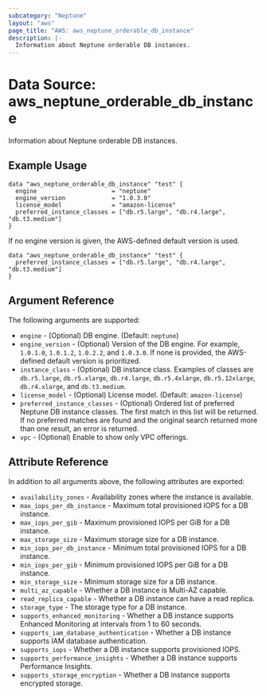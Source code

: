 ```yaml
---
subcategory: "Neptune"
layout: "aws"
page_title: "AWS: aws_neptune_orderable_db_instance"
description: |-
  Information about Neptune orderable DB instances.
---
```


# Data Source: aws_neptune_orderable_db_instance

Information about Neptune orderable DB instances.

## Example Usage

```hcl
data "aws_neptune_orderable_db_instance" "test" {
  engine                     = "neptune"
  engine_version             = "1.0.3.0"
  license_model              = "amazon-license"
  preferred_instance_classes = ["db.r5.large", "db.r4.large", "db.t3.medium"]
}
```

If no engine version is given, the AWS-defined default version is used.

```hcl
data "aws_neptune_orderable_db_instance" "test" {
  preferred_instance_classes = ["db.r5.large", "db.r4.large", "db.t3.medium"]
}
```

## Argument Reference

The following arguments are supported:

* `engine` - (Optional) DB engine. (Default: `neptune`)
* `engine_version` - (Optional) Version of the DB engine. For example, `1.0.1.0`, `1.0.1.2`, `1.0.2.2`, and `1.0.3.0`. If none is provided, the AWS-defined default version is prioritized.
* `instance_class` - (Optional) DB instance class. Examples of classes are `db.r5.large`, `db.r5.xlarge`, `db.r4.large`, `db.r5.4xlarge`, `db.r5.12xlarge`, `db.r4.xlarge`, and `db.t3.medium`.
* `license_model` - (Optional) License model. (Default: `amazon-license`)
* `preferred_instance_classes` - (Optional) Ordered list of preferred Neptune DB instance classes. The first match in this list will be returned. If no preferred matches are found and the original search returned more than one result, an error is returned.
* `vpc` - (Optional) Enable to show only VPC offerings.

## Attribute Reference

In addition to all arguments above, the following attributes are exported:

* `availability_zones` - Availability zones where the instance is available.
* `max_iops_per_db_instance` - Maximum total provisioned IOPS for a DB instance.
* `max_iops_per_gib` - Maximum provisioned IOPS per GiB for a DB instance.
* `max_storage_size` - Maximum storage size for a DB instance.
* `min_iops_per_db_instance` - Minimum total provisioned IOPS for a DB instance.
* `min_iops_per_gib` - Minimum provisioned IOPS per GiB for a DB instance.
* `min_storage_size` - Minimum storage size for a DB instance.
* `multi_az_capable` - Whether a DB instance is Multi-AZ capable.
* `read_replica_capable` - Whether a DB instance can have a read replica.
* `storage_type` - The storage type for a DB instance.
* `supports_enhanced_monitoring` - Whether a DB instance supports Enhanced Monitoring at intervals from 1 to 60 seconds.
* `supports_iam_database_authentication` - Whether a DB instance supports IAM database authentication.
* `supports_iops` - Whether a DB instance supports provisioned IOPS.
* `supports_performance_insights` - Whether a DB instance supports Performance Insights.
* `supports_storage_encryption` - Whether a DB instance supports encrypted storage.
